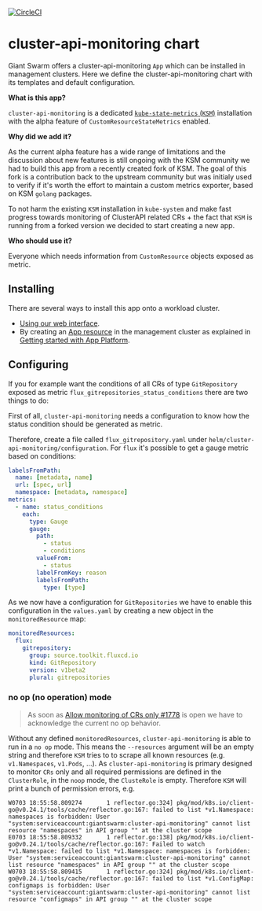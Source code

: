 [![CircleCI](https://circleci.com/gh/giantswarm/cluster-api-monitoring.svg?style=shield)](https://circleci.com/gh/giantswarm/cluster-api-monitoring)

# cluster-api-monitoring chart

Giant Swarm offers a cluster-api-monitoring `App` which can be installed in management clusters.
Here we define the cluster-api-monitoring chart with its templates and default configuration.

**What is this app?**

`cluster-api-monitoring` is a dedicated [`kube-state-metrics` (`KSM`)](https://github.com/kubernetes/kube-state-metrics) installation with the alpha feature of `CustomResourceStateMetrics` enabled.

**Why did we add it?**

As the current alpha feature has a wide range of limitations and the discussion about new features is still ongoing with the KSM community we had to build this app from a recently created fork of KSM. The goal of this fork is a contribution back to the upstream community but was initialy used to verify if it's worth the effort to maintain a custom metrics exporter, based on KSM `golang` packages.

To not harm the existing `KSM` installation in `kube-system` and make fast progress towards monitoring of ClusterAPI related CRs + the fact that `KSM` is running from a forked version we decided to start creating a new app.

**Who should use it?**

Everyone which needs information from `CustomResource` objects exposed as metric.

## Installing

There are several ways to install this app onto a workload cluster.

- [Using our web interface](https://docs.giantswarm.io/ui-api/web/app-platform/#installing-an-app).
- By creating an [App resource](https://docs.giantswarm.io/ui-api/management-api/crd/apps.application.giantswarm.io/) in the management cluster as explained in [Getting started with App Platform](https://docs.giantswarm.io/app-platform/getting-started/).

## Configuring

If you for example want the conditions of all CRs of type `GitRepository` exposed as metric `flux_gitrepositories_status_conditions` there are two things to do:

First of all, `cluster-api-monitoring` needs a configuration to know how the status condition should be generated as metric.

Therefore, create a file called `flux_gitrepository.yaml` under `helm/cluster-api-monitoring/configuration`. For `flux` it's possible to get a gauge metric based on conditions:

```yaml
labelsFromPath:
  name: [metadata, name]
  url: [spec, url]
  namespace: [metadata, namespace]
metrics:
  - name: status_conditions
    each:
      type: Gauge
      gauge:
        path:
          - status
          - conditions
        valueFrom:
          - status
        labelFromKey: reason
        labelsFromPath:
          type: [type]
```

As we now have a configuration for `GitRepositories` we have to enable this configuration in the `values.yaml` by creating a new object in the `monitoredResource` map:

```yaml
monitoredResources:
  flux:
    gitrepository:
      group: source.toolkit.fluxcd.io
      kind: GitRepository
      version: v1beta2
      plural: gitrepositories
```

### no op (no operation) mode

> As soon as [Allow monitoring of CRs only #1778](https://github.com/kubernetes/kube-state-metrics/issues/1778) is open we have to acknowledge the current no op behavior.

Without any defined `monitoredResources`, `cluster-api-monitoring` is able to run in a `no op` mode. This means the `--resources` argument will be an empty string and therefore `KSM` tries to to scrape all known resources (e.g. `v1.Namespaces`, `v1.Pods`, ...). As `cluster-api-monitoring` is primary designed to monitor `CRs` only and all required permissions are defined in the `ClusterRole`, in the `noop` mode, the `ClusteRole` is empty. Therefore `KSM` will print a bunch of permission errors, e.g. 

```
W0703 18:55:58.809274       1 reflector.go:324] pkg/mod/k8s.io/client-go@v0.24.1/tools/cache/reflector.go:167: failed to list *v1.Namespace: namespaces is forbidden: User "system:serviceaccount:giantswarm:cluster-api-monitoring" cannot list resource "namespaces" in API group "" at the cluster scope
E0703 18:55:58.809332       1 reflector.go:138] pkg/mod/k8s.io/client-go@v0.24.1/tools/cache/reflector.go:167: Failed to watch *v1.Namespace: failed to list *v1.Namespace: namespaces is forbidden: User "system:serviceaccount:giantswarm:cluster-api-monitoring" cannot list resource "namespaces" in API group "" at the cluster scope
W0703 18:55:58.809415       1 reflector.go:324] pkg/mod/k8s.io/client-go@v0.24.1/tools/cache/reflector.go:167: failed to list *v1.ConfigMap: configmaps is forbidden: User "system:serviceaccount:giantswarm:cluster-api-monitoring" cannot list resource "configmaps" in API group "" at the cluster scope                                      
```